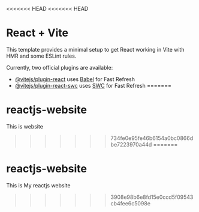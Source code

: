 <<<<<<< HEAD
<<<<<<< HEAD
# React + Vite

This template provides a minimal setup to get React working in Vite with HMR and some ESLint rules.

Currently, two official plugins are available:

- [@vitejs/plugin-react](https://github.com/vitejs/vite-plugin-react/blob/main/packages/plugin-react/README.md) uses [Babel](https://babeljs.io/) for Fast Refresh
- [@vitejs/plugin-react-swc](https://github.com/vitejs/vite-plugin-react-swc) uses [SWC](https://swc.rs/) for Fast Refresh
=======
# reactjs-website
This is website
>>>>>>> 734fe0e95fe46b6154a0bc0866dbe7223970a44d
=======
# reactjs-website
This is My reactjs website
>>>>>>> 3908e98b6e8fd15e0ccd5f09543cb4fee6c5098e
